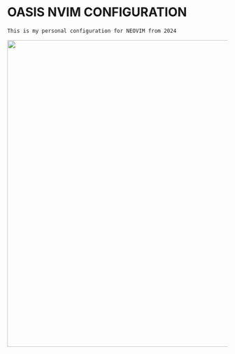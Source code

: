 # OASIS NVIM CONFIGURATION
    This is my personal configuration for NEOVIM from 2024

<img src="https://res.cloudinary.com/dder8kjda/image/upload/v1726808646/Screenshot_20240919_233551_nudloo.png" width="700px"/>
